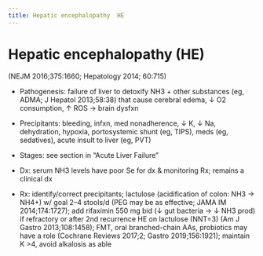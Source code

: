 ```yaml
---
title: Hepatic encephalopathy  HE 
---
```

# Hepatic encephalopathy (HE)

(NEJM 2016;375:1660; Hepatology 2014; 60:715)

* Pathogenesis: failure of liver to detoxify NH3 + other substances (eg, ADMA; J Hepatol 2013;58:38) that cause cerebral edema, ↓ O2 consumption, ↑ ROS → brain dysfxn

* Precipitants: bleeding, infxn, med nonadherence, ↓ K, ↓ Na, dehydration, hypoxia, portosystemic shunt (eg, TIPS), meds (eg, sedatives), acute insult to liver (eg, PVT)

* Stages: see section in “Acute Liver Failure”

* Dx: serum NH3 levels have poor Se for dx & monitoring Rx; remains a clinical dx

* Rx: identify/correct precipitants; lactulose (acidification of colon: NH3 → NH4+) w/ goal 2–4 stools/d (PEG may be as effective; JAMA IM 2014;174:1727); add rifaximin 550 mg bid (↓ gut bacteria → ↓ NH3 prod) if refractory or after 2nd recurrence HE on lactulose (NNT=3) (Am J Gastro 2013;108:1458); FMT, oral branched-chain AAs, probiotics may have a role (Cochrane Reviews 2017;2; Gastro 2019;156:1921); maintain K >4, avoid alkalosis as able
